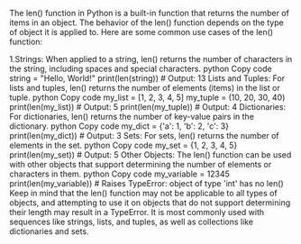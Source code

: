 The len() function in Python is a built-in function that returns the number of items in an object. The behavior of the len() function depends on the type of object it is applied to. Here are some common use cases of the len() function:

1.Strings: When applied to a string, len() returns the number of characters in the string, including spaces and special characters.
python
Copy code
string = "Hello, World!"
print(len(string))  # Output: 13
Lists and Tuples: For lists and tuples, len() returns the number of elements (items) in the list or tuple.
python
Copy code
my_list = [1, 2, 3, 4, 5]
my_tuple = (10, 20, 30, 40)
print(len(my_list))  # Output: 5
print(len(my_tuple))  # Output: 4
Dictionaries: For dictionaries, len() returns the number of key-value pairs in the dictionary.
python
Copy code
my_dict = {'a': 1, 'b': 2, 'c': 3}
print(len(my_dict))  # Output: 3
Sets: For sets, len() returns the number of elements in the set.
python
Copy code
my_set = {1, 2, 3, 4, 5}
print(len(my_set))  # Output: 5
Other Objects: The len() function can be used with other objects that support determining the number of elements or characters in them.
python
Copy code
my_variable = 12345
print(len(my_variable))  # Raises TypeError: object of type 'int' has no len()
Keep in mind that the len() function may not be applicable to all types of objects, and attempting to use it on objects that do not support determining their length may result in a TypeError. It is most commonly used with sequences like strings, lists, and tuples, as well as collections like dictionaries and sets.
